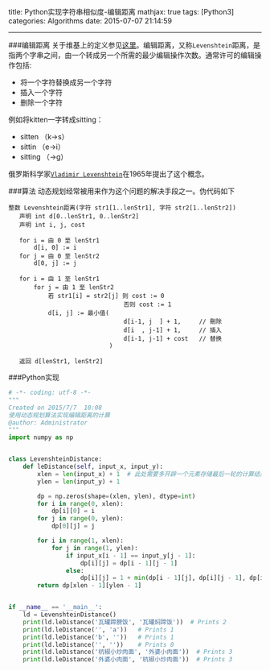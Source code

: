 title: Python实现字符串相似度-编辑距离
mathjax: true
tags: [Python3]
categories: Algorithms
date: 2015-07-07 21:14:59

---
###编辑距离
关于维基上的定义参见[这里](https://zh.wikipedia.org/zh-cn/%E7%B7%A8%E8%BC%AF%E8%B7%9D%E9%9B%A2)。编辑距离，又称`Levenshtein`距离，是指两个字串之间，由一个转成另一个所需的最少编辑操作次数。通常许可的编辑操作包括:
* 将一个字符替换成另一个字符
* 插入一个字符
* 删除一个字符

例如将kitten一字转成sitting：
* sitten （k→s）
* sittin （e→i）
* sitting （→g）

俄罗斯科学家[`Vladimir Levenshtein`](https://zh.wikipedia.org/wiki/Vladimir_Levenshtein)在1965年提出了这个概念。

###算法
动态规划经常被用来作为这个问题的解决手段之一。伪代码如下
```
整数 Levenshtein距离(字符 str1[1..lenStr1], 字符 str2[1..lenStr2])
   声明 int d[0..lenStr1, 0..lenStr2]
   声明 int i, j, cost
 
   for i = 由 0 至 lenStr1
       d[i, 0] := i
   for j = 由 0 至 lenStr2
       d[0, j] := j
 
   for i = 由 1 至 lenStr1
       for j = 由 1 至 lenStr2
           若 str1[i] = str2[j] 则 cost := 0
                                否则 cost := 1
           d[i, j] := 最小值(
                                d[i-1, j  ] + 1,     // 刪除
                                d[i  , j-1] + 1,     // 插入
                                d[i-1, j-1] + cost   // 替换
                            )
 
   返回 d[lenStr1, lenStr2]
```
###Python实现
```python
# -*- coding: utf-8 -*-
"""
Created on 2015/7/7  10:08
使用动态规划算法实现编辑距离的计算
@author: Administrator
"""
import numpy as np


class LevenshteinDistance:
    def leDistance(self, input_x, input_y):
        xlen = len(input_x) + 1  # 此处需要多开辟一个元素存储最后一轮的计算结果
        ylen = len(input_y) + 1

        dp = np.zeros(shape=(xlen, ylen), dtype=int)
        for i in range(0, xlen):
            dp[i][0] = i
        for j in range(0, ylen):
            dp[0][j] = j

        for i in range(1, xlen):
            for j in range(1, ylen):
                if input_x[i - 1] == input_y[j - 1]:
                    dp[i][j] = dp[i - 1][j - 1]
                else:
                    dp[i][j] = 1 + min(dp[i - 1][j], dp[i][j - 1], dp[i - 1][j - 1])
        return dp[xlen - 1][ylen - 1]


if __name__ == '__main__':
    ld = LevenshteinDistance()
    print(ld.leDistance('瓦罐蹄膀饭', '瓦罐焖蹄饭'))  # Prints 2
    print(ld.leDistance('', 'a'))   # Prints 1
    print(ld.leDistance('b', ''))   # Prints 1
    print(ld.leDistance('', ''))    # Prints 0
    print(ld.leDistance('杭椒小炒肉面', '外婆小肉面'))  # Prints 3
    print(ld.leDistance('外婆小肉面', '杭椒小炒肉面'))  # Prints 3
```
